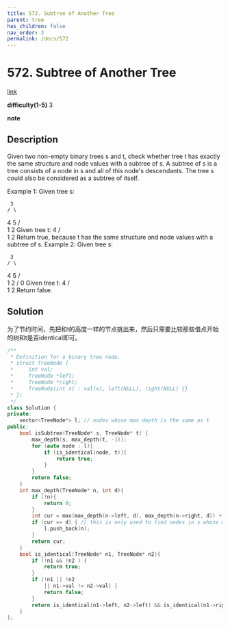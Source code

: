 ```yaml
---
title: 572. Subtree of Another Tree
parent: tree
has_children: false
nav_order: 3
permalink: /docs/572
---
```

# 572. Subtree of Another Tree
[link](https://leetcode.com/problems/subtree-of-another-tree/)

**difficulty(1-5)**
3

**note**

## Description
Given two non-empty binary trees s and t, check whether tree t has exactly the same structure and node values with a subtree of s. A subtree of s is a tree consists of a node in s and all of this node's descendants. The tree s could also be considered as a subtree of itself.

Example 1:
Given tree s:

     3
    / \
   4   5
  / \
 1   2
Given tree t:
   4 
  / \
 1   2
Return true, because t has the same structure and node values with a subtree of s.
Example 2:
Given tree s:

     3
    / \
   4   5
  / \
 1   2
    /
   0
Given tree t:
   4
  / \
 1   2
Return false.

## Solution
为了节约时间，先把和t的高度一样的节点挑出来，然后只需要比较那些借点开始的树和t是否identical即可。

```c++
/**
 * Definition for a binary tree node.
 * struct TreeNode {
 *     int val;
 *     TreeNode *left;
 *     TreeNode *right;
 *     TreeNode(int x) : val(x), left(NULL), right(NULL) {}
 * };
 */
class Solution {
private:
    vector<TreeNode*> l; // nodes whose max depth is the same as t
public:
    bool isSubtree(TreeNode* s, TreeNode* t) {
        max_depth(s, max_depth(t, -1));
        for (auto node : l){
            if (is_identical(node, t)){
                return true;
            }
        }
        return false;
    }
    int max_depth(TreeNode* n, int d){
        if (!n){
            return 0;
        }
        int cur = max(max_depth(n->left, d), max_depth(n->right, d)) +1;
        if (cur == d) { // this is only used to find nodes in s whose max depth is t's max depth
            l.push_back(n);
        }
        return cur;
    }
    bool is_identical(TreeNode* n1, TreeNode* n2){
        if (!n1 && !n2 ) {
            return true;
        }
        if (!n1 || !n2 
            || n1->val != n2->val) {
            return false;
        }
        return is_identical(n1->left, n2->left) && is_identical(n1->right, n2->right);
    }
};
```